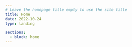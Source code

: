 ```yaml
---
# Leave the homepage title empty to use the site title
title: Home
date: 2022-10-24
type: landing

sections:
  - block: home
---
```


